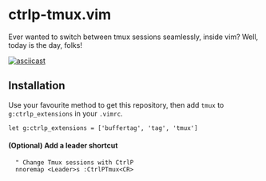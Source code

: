 # ctrlp-tmux.vim
Ever wanted to switch between tmux sessions seamlessly, inside vim? Well, today is the
day, folks!

[![asciicast](https://asciinema.org/a/eey01oxa2bmp7pdfjrf7378z1.png)](https://asciinema.org/a/eey01oxa2bmp7pdfjrf7378z1)


## Installation
Use your favourite method to get this repository, then add `tmux` to `g:ctrlp_extensions` in your `.vimrc`.
```
let g:ctrlp_extensions = ['buffertag', 'tag', 'tmux']
```

#### (Optional) Add a leader shortcut
```
  " Change Tmux sessions with CtrlP
  nnoremap <Leader>s :CtrlPTmux<CR>
```
